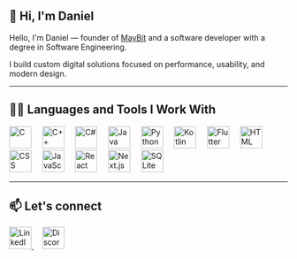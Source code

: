 ## 👋 Hi, I'm Daniel

Hello, I'm Daniel — founder of [MayBit](https://www.maybit.pt) and a software developer with a degree in Software Engineering.

I build custom digital solutions focused on performance, usability, and modern design.

---

## 👨‍💻 Languages and Tools I Work With

<p align="left">
  <img title="C" src="https://user-images.githubusercontent.com/49906389/220978422-46f4c2ad-795e-49a8-8251-28287e890f89.png" width="40" />
  &nbsp;&nbsp;&nbsp;
  <img title="C++" src="https://user-images.githubusercontent.com/49906389/220976579-d0cfc31c-6d17-4a7f-87ca-9580e11a90b1.png" width="40"/>
  &nbsp;&nbsp;&nbsp;
  <img title="C#" src="https://user-images.githubusercontent.com/49906389/220977460-5a4372b4-1aa0-4442-9255-26b7fd68243e.png" width="40"/>
  &nbsp;&nbsp;&nbsp;
  <img title="Java" src="https://user-images.githubusercontent.com/49906389/220979408-55fb903f-0188-4428-8a1c-fd7ec77a3678.png" width="40"/>
  &nbsp;&nbsp;&nbsp;
  <img title="Python" src="https://user-images.githubusercontent.com/49906389/220980934-cdf59c72-0620-4352-9ea4-7961d31177cd.png" width="40"/>
  &nbsp;&nbsp;&nbsp;
  <img title="Kotlin" src="https://user-images.githubusercontent.com/49906389/220981139-453edf35-fb55-4f1d-bfbf-ec6fca3f0523.png" width="40"/>
  &nbsp;&nbsp;&nbsp;
  <img title="Flutter" src="https://user-images.githubusercontent.com/49906389/220981488-327a42a4-0dfc-4a32-bee7-a2a0ada7a8f3.png" width="40"/>
  &nbsp;&nbsp;&nbsp;
  <img title="HTML" src="https://user-images.githubusercontent.com/49906389/220982182-224ee34a-71d4-466e-8472-9bc20b350543.png" width="40"/>
  &nbsp;&nbsp;&nbsp;
  <img title="CSS" src="https://user-images.githubusercontent.com/49906389/220982364-aab5e6e1-b6b6-434a-9462-396d0b4e0e6e.png" width="40"/>
  &nbsp;&nbsp;&nbsp;
  <img title="JavaScript" src="https://user-images.githubusercontent.com/49906389/220982513-b7ab9692-4ec0-4f42-9d73-4edd7ee8ad03.png" width="40"/>
  &nbsp;&nbsp;&nbsp;
  <img title="React" src="https://user-images.githubusercontent.com/49906389/220983004-f4a4d78e-d255-47ce-aff9-8b5ea2319de2.png" width="40"/>
  &nbsp;&nbsp;&nbsp;
  <img title="Next.js" src="https://cdn.worldvectorlogo.com/logos/next-js.svg" width="40"/>
  &nbsp;&nbsp;&nbsp;
  <img title="SQLite" src="https://user-images.githubusercontent.com/49906389/220983305-e63bbb26-1541-41e9-8ae7-6df9a82cde2f.png" width="40"/>
</p>

---

## 📫 Let's connect

<p align="left">
  <a href="https://www.linkedin.com/in/daniel-maio-965224222/">
    <img src="https://user-images.githubusercontent.com/49906389/220985443-75bbf501-9382-4923-a06a-f7513db8bf41.png" width="40" alt="LinkedIn" />
  </a>
  &nbsp;&nbsp;&nbsp;
  <a href="https://discord.com/users/328547507804176385">
    <img src="https://user-images.githubusercontent.com/75807822/203573273-3518b33e-636a-4fef-9975-4de7b5e8eca6.png" width="40" alt="Discord" />
  </a>
</p>




<!--
**maiodani/maiodani** is a ✨ _special_ ✨ repository because its `README.md` (this file) appears on your GitHub profile.

Here are some ideas to get you started:

- 🔭 I’m currently working on ...
- 🌱 I’m currently learning ...
- 👯 I’m looking to collaborate on ...
- 🤔 I’m looking for help with ...
- 💬 Ask me about ...

- 😄 Pronouns: ...
- ⚡ Fun fact: ...
-->
